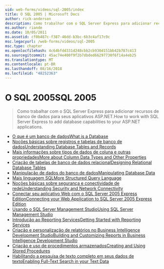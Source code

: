 ```yaml
---
uid: web-forms/videos/sql-2005/index
title: O SQL 2005 | Microsoft Docs
author: rick-anderson
description: Como trabalhar com o SQL Server Express para adicionar recursos de banco de dados para seus aplicativos ASP.NET.
ms.author: riande
ms.date: 10/05/2011
ms.assetid: cf0b487c-f387-46dd-b3bc-6b3c4af17c9c
msc.legacyurl: /web-forms/videos/sql-2005
msc.type: chapter
ms.openlocfilehash: 4c64bfdd331d248cbb2cb930d151bb42b787c413
ms.sourcegitcommit: 45ac74e400f9f2b7dbded66297730f6f14a4eb25
ms.translationtype: MT
ms.contentlocale: pt-BR
ms.lasthandoff: 08/16/2018
ms.locfileid: "48252363"
---
```

<a name="sql-2005"></a><span data-ttu-id="db5db-103">O SQL 2005</span><span class="sxs-lookup"><span data-stu-id="db5db-103">SQL 2005</span></span>
====================
> <span data-ttu-id="db5db-104">Como trabalhar com o SQL Server Express para adicionar recursos de banco de dados para seus aplicativos ASP.NET.</span><span class="sxs-lookup"><span data-stu-id="db5db-104">How to work with SQL Server Express to add database capabilities to your ASP.NET applications.</span></span>


- [<span data-ttu-id="db5db-105">O que é um banco de dados</span><span class="sxs-lookup"><span data-stu-id="db5db-105">What is a Database</span></span>](what-is-a-database.md)
- [<span data-ttu-id="db5db-106">Noções básicas sobre registros e tabelas de banco de dados</span><span class="sxs-lookup"><span data-stu-id="db5db-106">Understanding Database Tables and Records</span></span>](understanding-database-tables-and-records.md)
- [<span data-ttu-id="db5db-107">Mais informações sobre tipos de dados de coluna e outras propriedades</span><span class="sxs-lookup"><span data-stu-id="db5db-107">More about Column Data Types and Other Properties</span></span>](more-about-column-data-types-and-other-properties.md)
- [<span data-ttu-id="db5db-108">Criação de tabelas de banco de dados relacional</span><span class="sxs-lookup"><span data-stu-id="db5db-108">Designing Relational Database Tables</span></span>](designing-relational-database-tables.md)
- [<span data-ttu-id="db5db-109">Manipulação de dados do banco de dados</span><span class="sxs-lookup"><span data-stu-id="db5db-109">Manipulating Database Data</span></span>](manipulating-database-data.md)
- [<span data-ttu-id="db5db-110">Mais linguagem SQL</span><span class="sxs-lookup"><span data-stu-id="db5db-110">More Structured Query Language</span></span>](more-structured-query-language.md)
- [<span data-ttu-id="db5db-111">Noções básicas sobre segurança e conectividade de rede</span><span class="sxs-lookup"><span data-stu-id="db5db-111">Understanding Security and Network Connectivity</span></span>](understanding-security-and-network-connectivity.md)
- [<span data-ttu-id="db5db-112">Conectar seu aplicativo Web com o SQL Server 2005 Express Edition</span><span class="sxs-lookup"><span data-stu-id="db5db-112">Connecting your Web Application to SQL Server 2005 Express Edition</span></span>](connecting-your-web-application-to-sql-server-2005-express-edition.md)
- [<span data-ttu-id="db5db-113">Usando o SQL Server Management Studio</span><span class="sxs-lookup"><span data-stu-id="db5db-113">Using SQL Server Management Studio</span></span>](using-sql-server-management-studio.md)
- [<span data-ttu-id="db5db-114">Introdução ao Reporting Services</span><span class="sxs-lookup"><span data-stu-id="db5db-114">Getting Started with Reporting Services</span></span>](getting-started-with-reporting-services.md)
- [<span data-ttu-id="db5db-115">Criação e personalização de relatórios no Business Intelligence Development Studio</span><span class="sxs-lookup"><span data-stu-id="db5db-115">Building and Customizing Reports in Business Intelligence Development Studio</span></span>](building-and-customizing-reports-in-business-intelligence-development-studio.md)
- [<span data-ttu-id="db5db-116">Criação e uso de procedimentos armazenados</span><span class="sxs-lookup"><span data-stu-id="db5db-116">Creating and Using Stored Procedures</span></span>](creating-and-using-stored-procedures.md)
- [<span data-ttu-id="db5db-117">Habilitando a pesquisa de texto completo em seus dados de texto</span><span class="sxs-lookup"><span data-stu-id="db5db-117">Enabling Full-Text Search in your Text Data</span></span>](enabling-full-text-search-in-your-text-data.md)
